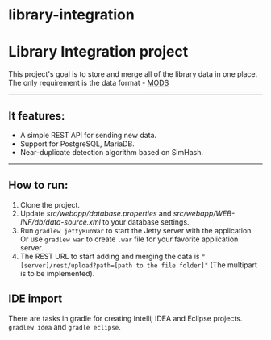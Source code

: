 # library-integration
Library Integration project
==========
This project's goal is to store and merge all of the library data in one place.
The only requirement is the data format - [MODS](http://www.loc.gov/standards/mods/)

---
## It features:

* A simple REST API for sending new data.
* Support for PostgreSQL, MariaDB.
* Near-duplicate detection algorithm based on SimHash.

---
## How to run:

1. Clone the project.
2. Update *src/webapp/database.properties* and *src/webapp/WEB-INF/db/data-source.xml* to your database settings.
3. Run `gradlew jettyRunWar` to start the Jetty server with the application. Or use `gradlew war` to create `.war` file for your favorite application server.
4. The REST URL to start adding and merging the data is `"[server]/rest/upload?path=[path to the file folder]"` (The multipart is to be implemented).

## IDE import
There are tasks in gradle for creating Intellij IDEA and Eclipse projects. `gradlew idea` and `gradle eclipse`.
